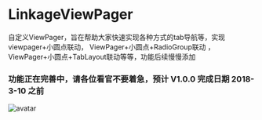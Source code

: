 # LinkageViewPager
自定义ViewPager，旨在帮助大家快速实现各种方式的tab导航等，实现viewpager+小圆点联动， ViewPager+小圆点+RadioGroup联动 ， ViewPager+小圆点+TabLayout联动等等，功能后续慢慢添加

### 功能正在完善中，请各位看官不要着急，预计 V1.0.0 完成日期 2018-3-10 之前

![avatar](http://baidu.com/pic/doge.png)